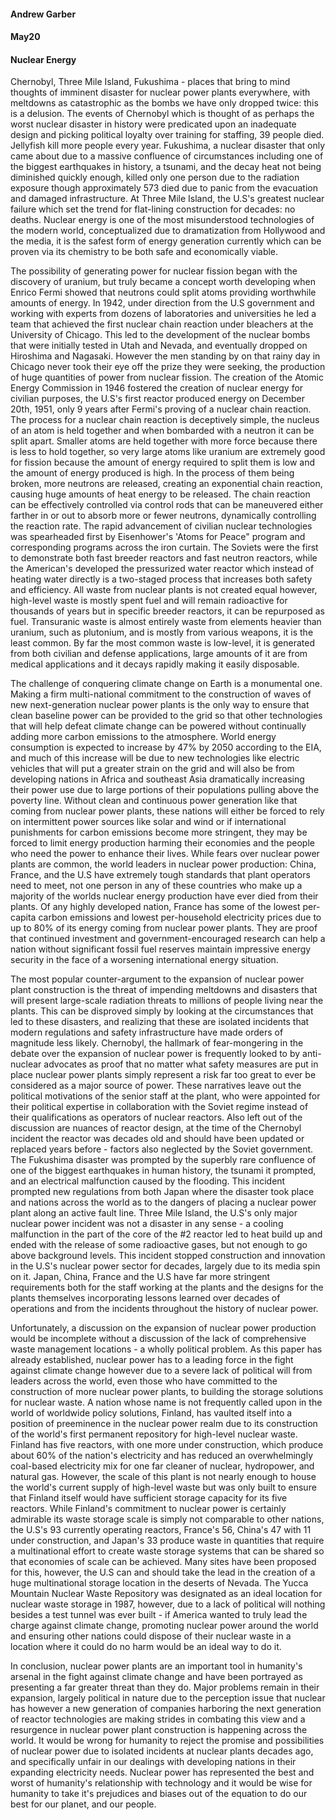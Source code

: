 #### Andrew Garber
#### May20
#### Nuclear Energy

Chernobyl, Three Mile Island, Fukushima - places that bring to mind thoughts of imminent disaster for nuclear power plants everywhere, with meltdowns as catastrophic as the bombs we have only dropped twice: this is a delusion. The events of Chernobyl which is thought of as perhaps the worst nuclear disaster in history were predicated upon an inadequate design and picking political loyalty over training for staffing, 39 people died. Jellyfish kill more people every year. Fukushima, a nuclear disaster that only came about due to a massive confluence of circumstances including one of the biggest earthquakes in history, a tsunami, and the decay heat not being diminished quickly enough, killed only one person due to the radiation exposure though approximately 573 died due to panic from the evacuation and damaged infrastructure. At Three Mile Island, the U.S's greatest nuclear failure which set the trend for flat-lining construction for decades: no deaths. Nuclear energy is one of the most misunderstood technologies of the modern world, conceptualized due to dramatization from Hollywood and the media, it is the safest form of energy generation currently which can be proven via its chemistry to be both safe and economically viable.

The possibility of generating power for nuclear fission began with the discovery of uranium, but truly became a concept worth developing when Enrico Fermi showed that neutrons could split atoms providing worthwhile amounts of energy. In 1942, under direction from the U.S government and working with experts from dozens of laboratories and universities he led a team that achieved the first nuclear chain reaction under bleachers at the University of Chicago. This led to the development of the nuclear bombs that were initially tested in Utah and Nevada, and eventually dropped on Hiroshima and Nagasaki. However the men standing by on that rainy day in Chicago never took their eye off the prize they were seeking, the production of huge quantities of power from nuclear fission. The creation of the Atomic Energy Commission in 1946 fostered the creation of nuclear energy for civilian purposes, the U.S's first reactor produced energy on December 20th, 1951, only 9 years after Fermi's proving of a nuclear chain reaction. The process for a nuclear chain reaction is deceptively simple, the nucleus of an atom is held together and when bombarded with a neutron it can be split apart. Smaller atoms are held together with more force because there is less to hold together, so very large atoms like uranium are extremely good for fission because the amount of energy required to split them is low and the amount of energy produced is high. In the process of them being broken, more neutrons are released, creating an exponential chain reaction, causing huge amounts of heat energy to be released. The chain reaction can be effectively controlled via control rods that can be maneuvered either farther in or out to absorb more or fewer neutrons, dynamically controlling the reaction rate. The rapid advancement of civilian nuclear technologies was spearheaded first by Eisenhower's 'Atoms for Peace" program and corresponding programs across the iron curtain. The Soviets were the first to demonstrate both fast breeder reactors and fast neutron reactors, while the American's developed the pressurized water reactor which instead of heating water directly is a two-staged process that increases both safety and efficiency. All waste from nuclear plants is not created equal however, high-level waste is mostly spent fuel and will remain radioactive for thousands of years but in specific breeder reactors, it can be repurposed as fuel. Transuranic waste is almost entirely waste from elements heavier than uranium, such as plutonium, and is mostly from various weapons, it is the least common. By far the most common waste is low-level, it is generated from both civilian and defense applications, large amounts of it are from medical applications and it decays rapidly making it easily disposable.

The challenge of conquering climate change on Earth is a monumental one. Making a firm multi-national commitment to the construction of waves of new next-generation nuclear power plants is the only way to ensure that clean baseline power can be provided to the grid so that other technologies that will help defeat climate change can be powered without continually adding more carbon emissions to the atmosphere. World energy consumption is expected to increase by 47% by 2050 according to the EIA, and much of this increase will be due to new technologies like electric vehicles that will put a greater strain on the grid and will also be from developing nations in Africa and southeast Asia dramatically increasing their power use due to large portions of their populations pulling above the poverty line. Without clean and continuous power generation like that coming from nuclear power plants, these nations will either be forced to rely on intermittent power sources like solar and wind or if international punishments for carbon emissions become more stringent, they may be forced to limit energy production harming their economies and the people who need the power to enhance their lives. While fears over nuclear power plants are common, the world leaders in nuclear power production: China, France, and the U.S have extremely tough standards that plant operators need to meet, not one person in any of these countries who make up a majority of the worlds nuclear energy production have ever died from their plants. Of any highly developed nation, France has some of the lowest per-capita carbon emissions and lowest per-household electricity prices due to up to 80% of its energy coming from nuclear power plants. They are proof that continued investment and government-encouraged research can help a nation without significant fossil fuel reserves maintain impressive energy security in the face of a worsening international energy situation.

The most popular counter-argument to the expansion of nuclear power plant construction is the threat of impending meltdowns and disasters that will present large-scale radiation threats to millions of people living near the plants. This can be disproved simply by looking at the circumstances that led to these disasters, and realizing that these are isolated incidents that modern regulations and safety infrastructure have made orders of magnitude less likely. Chernobyl, the hallmark of fear-mongering in the debate over the expansion of nuclear power is frequently looked to by anti-nuclear advocates as proof that no matter what safety measures are put in place nuclear power plants simply represent a risk far too great to ever be considered as a major source of power. These narratives leave out the political motivations of the senior staff at the plant, who were appointed for their political expertise in collaboration with the Soviet regime instead of their qualifications as operators of nuclear reactors. Also left out of the discussion are nuances of reactor design, at the time of the Chernobyl incident the reactor was decades old and should have been updated or replaced years before - factors also neglected by the Soviet government. The Fukushima disaster was prompted by the superbly rare confluence of one of the biggest earthquakes in human history, the tsunami it prompted, and an electrical malfunction caused by the flooding. This incident prompted new regulations from both Japan where the disaster took place and nations across the world as to the dangers of placing a nuclear power plant along an active fault line. Three Mile Island, the U.S's only major nuclear power incident was not a disaster in any sense - a cooling malfunction in the part of the core of the #2 reactor led to heat build up and ended with the release of some radioactive gases, but not enough to go above background levels. This incident stopped construction and innovation in the U.S's nuclear power sector for decades, largely due to its media spin on it. Japan, China, France and the U.S have far more stringent requirements both for the staff working at the plants and the designs for the plants themselves incorporating lessons learned over decades of operations and from the incidents throughout the history of nuclear power.

Unfortunately, a discussion on the expansion of nuclear power production would be incomplete without a discussion of the lack of comprehensive waste management locations - a wholly political problem. As this paper has already established, nuclear power has to a leading force in the fight against climate change however due to a severe lack of political will from leaders across the world, even those who have committed to the construction of more nuclear power plants, to building the storage solutions for nuclear waste. A nation whose name is not frequently called upon in the world of worldwide policy solutions, Finland, has vaulted itself into a position of preeminence in the nuclear power realm due to its construction of the world's first permanent repository for high-level nuclear waste. Finland has five reactors, with one more under construction, which produce about 60% of the nation's electricity and has reduced an overwhelmingly coal-based electricity mix for one far cleaner of nuclear, hydropower, and natural gas. However, the scale of this plant is not nearly enough to house the world's current supply of high-level waste but was only built to ensure that Finland itself would have sufficient storage capacity for its five reactors. While Finland's commitment to nuclear power is certainly admirable its waste storage scale is simply not comparable to other nations, the U.S's 93 currently operating reactors, France's 56, China's 47 with 11 under construction, and Japan's 33 produce waste in quantities that require a multinational effort to create waste storage systems that can be shared so that economies of scale can be achieved. Many sites have been proposed for this, however, the U.S can and should take the lead in the creation of a huge multinational storage location in the deserts of Nevada. The Yucca Mountain Nuclear Waste Repository was designated as an ideal location for nuclear waste storage in 1987, however, due to a lack of political will nothing besides a test tunnel was ever built - if America wanted to truly lead the charge against climate change, promoting nuclear power around the world and ensuring other nations could dispose of their nuclear waste in a location where it could do no harm would be an ideal way to do it.

In conclusion, nuclear power plants are an important tool in humanity's arsenal in the fight against climate change and have been portrayed as presenting a far greater threat than they do. Major problems remain in their expansion, largely political in nature due to the perception issue that nuclear has however a new generation of companies harboring the next generation of reactor technologies are making strides in combating this view and a resurgence in nuclear power plant construction is happening across the world. It would be wrong for humanity to reject the promise and possibilities of nuclear power due to isolated incidents at nuclear plants decades ago, and specifically unfair in our dealings with developing nations in their expanding electricity needs. Nuclear power has represented the best and worst of humanity's relationship with technology and it would be wise for humanity to take it's prejudices and biases out of the equation to do our best for our planet, and our people.